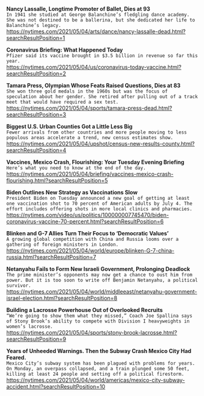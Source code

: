 **Nancy Lassalle, Longtime Promoter of Ballet, Dies at 93**\
`In 1941 she studied at George Balanchine’s fledgling dance academy. She was not destined to be a ballerina, but she dedicated her life to Balanchine’s legacy.`\
https://nytimes.com/2021/05/04/arts/dance/nancy-lassalle-dead.html?searchResultPosition=1

**Coronavirus Briefing: What Happened Today**\
`Pfizer said its vaccine brought in $3.5 billion in revenue so far this year.`\
https://nytimes.com/2021/05/04/us/coronavirus-today-vaccine.html?searchResultPosition=2

**Tamara Press, Olympian Whose Feats Raised Questions, Dies at 83**\
`She won three gold medals in the 1960s but was the focus of speculation about her gender. She retired after pulling out of a track meet that would have required a sex test.`\
https://nytimes.com/2021/05/04/sports/tamara-press-dead.html?searchResultPosition=3

**Biggest U.S. Urban Counties Got a Little Less Big**\
`Fewer arrivals from other countries and more people moving to less populous areas accelerate a trend, new census estimates show.`\
https://nytimes.com/2021/05/04/upshot/census-new-results-county.html?searchResultPosition=4

**Vaccines, Mexico Crash, Flourishing: Your Tuesday Evening Briefing**\
`Here’s what you need to know at the end of the day.`\
https://nytimes.com/2021/05/04/briefing/vaccines-mexico-crash-flourishing.html?searchResultPosition=5

**Biden Outlines New Strategy as Vaccinations Slow**\
`President Biden on Tuesday announced a new goal of getting at least one vaccination shot to 70 percent of American adults by July 4. The effort includes offering shots in more local clinics and pharmacies.`\
https://nytimes.com/video/us/politics/100000007745470/biden-coronavirus-vaccine-70-percent.html?searchResultPosition=6

**Blinken and G-7 Allies Turn Their Focus to ‘Democratic Values’**\
`A growing global competition with China and Russia looms over a gathering of foreign ministers in London.`\
https://nytimes.com/2021/05/04/world/europe/blinken-G-7-china-russia.html?searchResultPosition=7

**Netanyahu Fails to Form New Israeli Government, Prolonging Deadlock**\
`The prime minister’s opponents may now get a chance to oust him from power. But it is too soon to write off Benjamin Netanyahu, a political survivor.`\
https://nytimes.com/2021/05/04/world/middleeast/netanyahu-government-israel-election.html?searchResultPosition=8

**Building a Lacrosse Powerhouse Out of Overlooked Recruits**\
`“We’re going to show them what they missed,” Coach Joe Spallina says of Stony Brook’s ability to compete with Division I heavyweights in women’s lacrosse.`\
https://nytimes.com/2021/05/04/sports/stony-brook-lacrosse.html?searchResultPosition=9

**Years of Unheeded Warnings. Then the Subway Crash Mexico City Had Feared.**\
`Mexico City’s subway system has been plagued with problems for years. On Monday, an overpass collapsed, and a train plunged some 50 feet, killing at least 24 people and setting off a political firestorm.`\
https://nytimes.com/2021/05/04/world/americas/mexico-city-subway-accident.html?searchResultPosition=10

